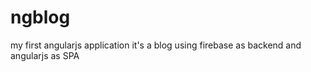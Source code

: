 # ngblog

my first angularjs application
it's a blog using firebase as backend and angularjs as SPA
